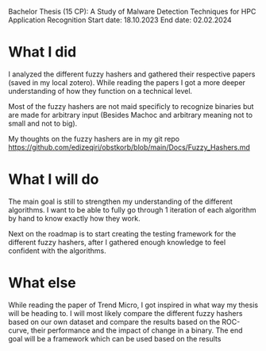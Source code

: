 Bachelor Thesis (15 CP): A Study of Malware Detection Techniques for HPC Application Recognition
Start date: 18.10.2023
End date: 02.02.2024

# What I did

I analyzed the different fuzzy hashers and gathered their respective papers (saved in my local zotero). While reading the papers I got a more deeper understanding of how they function on a technical level.

Most of the fuzzy hashers are not maid specificly to recognize binaries but are made for arbitrary input (Besides Machoc and arbitrary meaning not to small and not to big).


My thoughts on the fuzzy hashers are in my git repo https://github.com/edizeqiri/obstkorb/blob/main/Docs/Fuzzy_Hashers.md

# What I will do

The main goal is still to strengthen my understanding of the different algorithms. I want to be able to fully go through 1 iteration of each algorithm by hand to know exactly how they work.

Next on the roadmap is to start creating the testing framework for the different fuzzy hashers, after I gathered enough knowledge to feel confident with the algorithms.

# What else

While reading the paper of Trend Micro, I got inspired in what way my thesis will be heading to. I will most likely compare the different fuzzy hashers based on our own dataset and compare the results based on the ROC-curve, their performance and the impact of change in a binary. The end goal will be a framework which can be used based on the results